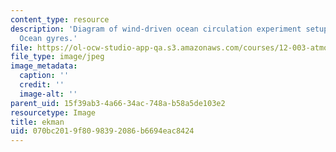 ```yaml
---
content_type: resource
description: 'Diagram of wind-driven ocean circulation experiment setup from GFDXIII:
  Ocean gyres.'
file: https://ol-ocw-studio-app-qa.s3.amazonaws.com/courses/12-003-atmosphere-ocean-and-climate-dynamics-fall-2008/070bc2019f8098392086b6694eac8424_ekman.jpg
file_type: image/jpeg
image_metadata:
  caption: ''
  credit: ''
  image-alt: ''
parent_uid: 15f39ab3-4a66-34ac-748a-b58a5de103e2
resourcetype: Image
title: ekman
uid: 070bc201-9f80-9839-2086-b6694eac8424
---
```

